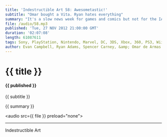 ```yaml
---
title: 'Indestructible Art 58: Awesometastic!'
subtitle: "Omar bought a Vita. Ryan hates everything"
summary: "It's a slow news week for games and comics but not for the IA crew. Omar buys a Vita and then asks what the deal is with Superman being weak to magic. Ryan gets excited about the new ongoing Marvel Now Wolverine book and has an interesting experience with The Waking Dead game. Spencer breaks into Curiosity and provides some insight on the Hulk's personality. It all get's wrapped up with a strange revisit to Bioshock 2 and picks of the week."
file: /audio/58.mp3
published: 'Tue, 27 NOV 2012 21:00:00 GMT'
duration: '02:07:08'
length: 61087611
tags: Sony, PlayStation, Nintendo, Marvel, DC, 3DS, Xbox, 360, PS3, Wii U, PSN, XBLA, Video Games, Comics, Games, Indestructible Art, Walking Dead, Resident Evil, Hulk, Double Fine, Wolverine, Assassins Creed 3, AR, Molyneux
author: Evan Campbell, Ryan Adams, Spencer Carney, &amp; Omar de Armas
---
```


# {{ title }}

#### {{ published }}

{{ subtitle }}  
  
{{ summary }}  

<audio src={{ file }} preload="none"></audio>

- - -
Indestructible Art